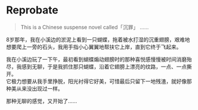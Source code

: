 # Reprobate
> This is a Chinese suspense novel called「沉罪」
......

8岁那年，我在小溪边的淤泥上看到一只蝴蝶，拖着被水打湿的沉重翅膀，艰难地想要爬上一旁的石头，我用手指小心翼翼地帮扶它上岸，直到它终于飞起来。  

我在小溪边玩了一下午，最初看到蝴蝶煽动翅膀时的那种喜悦感慢慢被时间消磨殆尽，我感到无聊，于是我抓住那只蝴蝶，沿着它翅膀上漂亮的纹路，一点、一点撕开。  
它极力想要从我手里挣脱，阳光衬得它好美，可惜最后只留下一地残渣，就好像那种美从来没出现过一样。  

那种无聊的感觉，又开始了......
